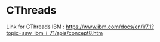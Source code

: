 # CThreads
Link for CThreads IBM :
https://www.ibm.com/docs/en/i/7.1?topic=ssw_ibm_i_71/apis/concept8.htm

